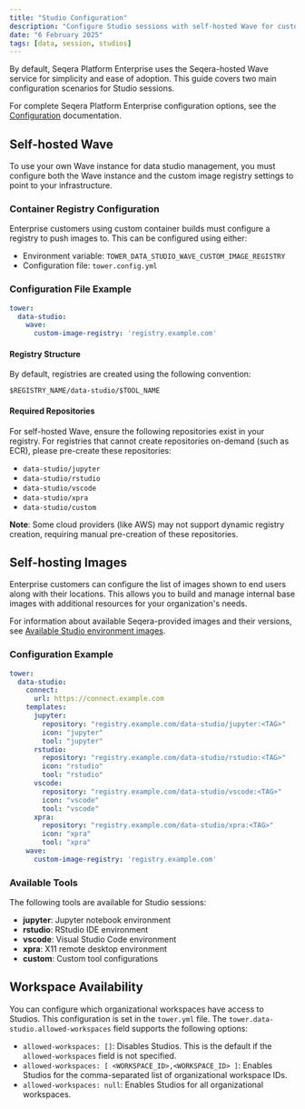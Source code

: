 ```yaml
---
title: "Studio Configuration"
description: "Configure Studio sessions with self-hosted Wave for custom container builds."
date: "6 February 2025"
tags: [data, session, studios]
---
```


By default, Seqera Platform Enterprise uses the Seqera-hosted Wave service for simplicity and ease of adoption. This guide covers two main configuration scenarios for Studio sessions.

For complete Seqera Platform Enterprise configuration options, see the [Configuration](../enterprise/configuration/overview.mdx) documentation.

## Self-hosted Wave

To use your own Wave instance for data studio management, you must configure both the Wave instance and the custom image registry settings to point to your infrastructure.

### Container Registry Configuration

Enterprise customers using custom container builds must configure a registry to push images to. This can be configured using either:

- Environment variable: `TOWER_DATA_STUDIO_WAVE_CUSTOM_IMAGE_REGISTRY`
- Configuration file: `tower.config.yml`

### Configuration File Example

```yaml
tower:
  data-studio:
    wave:
      custom-image-registry: 'registry.example.com'
```

#### Registry Structure

By default, registries are created using the following convention:

```
$REGISTRY_NAME/data-studio/$TOOL_NAME
```

#### Required Repositories

For self-hosted Wave, ensure the following repositories exist in your registry. For registries that cannot create repositories on-demand (such as ECR), please pre-create these repositories:

- `data-studio/jupyter`
- `data-studio/rstudio`
- `data-studio/vscode`
- `data-studio/xpra`
- `data-studio/custom`

**Note**: Some cloud providers (like AWS) may not support dynamic registry creation, requiring manual pre-creation of these repositories.

## Self-hosting Images

Enterprise customers can configure the list of images shown to end users along with their locations. This allows you to build and manage internal base images with additional resources for your organization's needs.

For information about available Seqera-provided images and their versions, see [Available Studio environment images](../enterprise/studios.md#available-studio-environment-images).

### Configuration Example



```yaml
tower:
  data-studio:
    connect:
      url: https://connect.example.com
    templates:
      jupyter:
        repository: "registry.example.com/data-studio/jupyter:<TAG>"
        icon: "jupyter"
        tool: "jupyter"
      rstudio:
        repository: "registry.example.com/data-studio/rstudio:<TAG>"
        icon: "rstudio"
        tool: "rstudio"
      vscode:
        repository: "registry.example.com/data-studio/vscode:<TAG>"
        icon: "vscode"
        tool: "vscode"
      xpra:
        repository: "registry.example.com/data-studio/xpra:<TAG>"
        icon: "xpra"
        tool: "xpra"
    wave:
      custom-image-registry: 'registry.example.com'
```

### Available Tools

The following tools are available for Studio sessions:

- **jupyter**: Jupyter notebook environment
- **rstudio**: RStudio IDE environment
- **vscode**: Visual Studio Code environment
- **xpra**: X11 remote desktop environment
- **custom**: Custom tool configurations

## Workspace Availability

You can configure which organizational workspaces have access to Studios. This configuration is set in the `tower.yml` file. The `tower.data-studio.allowed-workspaces` field supports the following options:

- `allowed-workspaces: []`: Disables Studios. This is the default if the `allowed-workspaces` field is not specified.
- `allowed-workspaces: [ <WORKSPACE_ID>,<WORKSPACE_ID> ]`: Enables Studios for the comma-separated list of organizational workspace IDs.
- `allowed-workspaces: null`: Enables Studios for all organizational workspaces.
